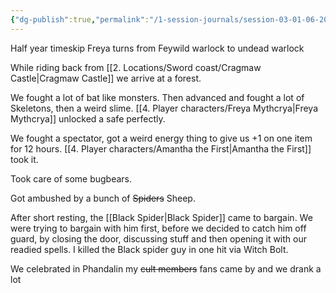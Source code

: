 ```yaml
---
{"dg-publish":true,"permalink":"/1-session-journals/session-03-01-06-2024/"}
---
```


Half year timeskip Freya turns from Feywild warlock to undead warlock

While riding back from [[2. Locations/Sword coast/Cragmaw Castle\|Cragmaw Castle]] we arrive at a forest.

We fought a lot of bat like monsters.
Then advanced and fought a lot of Skeletons, then a weird slime.
[[4. Player characters/Freya Mythcrya\|Freya Mythcrya]] unlocked a safe perfectly.

We fought a spectator, got a weird energy thing to give us +1 on one item for 12 hours. [[4. Player characters/Amantha the First\|Amantha the First]] took it.

Took care of some bugbears.

Got ambushed by a bunch of ~~Spiders~~ Sheep.

After short resting, the [[Black Spider\|Black Spider]] came to bargain. We were trying to bargain with him first, before we decided to catch him off guard, by closing the door, discussing stuff and then opening it with our readied spells.
I killed the Black spider guy in one hit via Witch Bolt.

We celebrated in Phandalin my ~~cult members~~ fans came by and we drank a lot 







